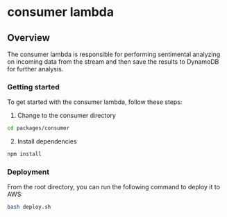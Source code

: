 # consumer lambda

## Overview

The consumer lambda is responsible for performing sentimental analyzing on incoming data from the stream and then save the results to DynamoDB for further analysis.

### Getting started

To get started with the consumer lambda, follow these steps:

1. Change to the consumer directory

```bash
cd packages/consumer
```

2. Install dependencies

```bash
npm install
```

### Deployment

From the root directory, you can run the following command to deploy it to AWS:

```bash
bash deploy.sh
```
